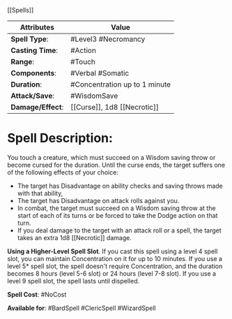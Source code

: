 [[Spells]]

| Attributes         | Value                         |
| ------------------ | ----------------------------- |
| **Spell Type**:    | #Level3 #Necromancy           |
| **Casting Time**:  | #Action                       |
| **Range**:         | #Touch                        |
| **Components**:    | #Verbal #Somatic              |
| **Duration**:      | #Concentration up to 1 minute |
| **Attack/Save**:   | #WisdomSave                   |
| **Damage/Effect**: | [[Curse]], 1d8 [[Necrotic]]   |

# Spell Description: 
You touch a creature, which must succeed on a Wisdom saving throw or become cursed for the duration. Until the curse ends, the target suffers one of the following effects of your choice:
- The target has Disadvantage on ability checks and saving throws made with that ability,
- The target has Disadvantage on attack rolls against you.
- In combat, the target must succeed on a Wisdom saving throw at the start of each of its turns or be forced to take the Dodge action on that turn.
- If you deal damage to the target with an attack roll or a spell, the target takes an extra 1d8 [[Necrotic]] damage.

**Using a Higher-Level Spell Slot**. If you cast this spell using a level 4 spell slot, you can maintain Concentration on it for up to 10 minutes. If you use a level 5* spell slot, the spell doesn't require Concentration, and the duration becomes 8 hours (level 5-6 slot) or 24 hours (level 7-8 slot). If you use a level 9 spell slot, the spell lasts until dispelled.

**Spell Cost**: #NoCost 

**Available for**: #BardSpell #ClericSpell #WizardSpell 